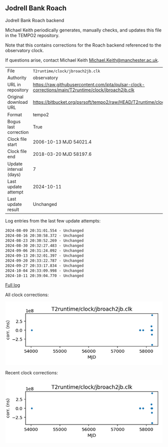 
## Jodrell Bank Roach

Jodrell Bank Roach backend

Michael Keith periodically generates, manually checks, and updates
this file in the TEMPO2 repository.

Note that this contains corrections for the Roach backend referenced
to the observatory clock.

If questions arise, contact Michael Keith
<Michael.Keith@manchester.ac.uk>.

|     |     |
|:--- |:--- |
| File | `T2runtime/clock/jbroach2jb.clk` |
| Authority | observatory |
| URL in repository | <https://raw.githubusercontent.com/ipta/pulsar-clock-corrections/main/T2runtime/clock/jbroach2jb.clk> |
| Original download URL | <https://bitbucket.org/psrsoft/tempo2/raw/HEAD/T2runtime/clock/jbroach2jb.clk> |
| Format | tempo2 |
| Bogus last correction | True |
| Clock file start | 2006-10-13 MJD 54021.4 |
| Clock file end | 2018-03-20 MJD 58197.6 |
| Update interval (days) | 7 |
| Last update attempt | 2024-10-11 |
| Last update result | Unchanged |

Log entries from the last few update attempts:
```
2024-08-09 20:31:01.554 - Unchanged
2024-08-16 20:30:58.372 - Unchanged
2024-08-23 20:30:52.269 - Unchanged
2024-08-30 20:32:27.483 - Unchanged
2024-09-06 20:31:24.092 - Unchanged
2024-09-13 20:32:01.397 - Unchanged
2024-09-20 20:33:22.787 - Unchanged
2024-09-27 20:33:17.834 - Unchanged
2024-10-04 20:33:09.998 - Unchanged
2024-10-11 20:39:04.770 - Unchanged
```
[Full log](https://raw.githubusercontent.com/ipta/pulsar-clock-corrections/main/log/T2runtime/clock/jbroach2jb.clk.log)


All clock corrections:

![plot of all clock corrections](jbroach2jb.clk.png "All corrections")

Recent clock corrections:

![plot of recent clock corrections](jbroach2jb.clk.short.png "Recent corrections")


